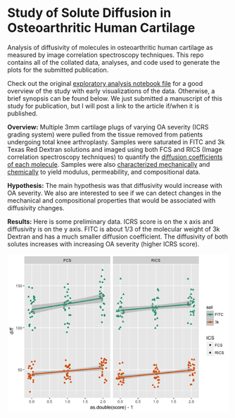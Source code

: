 # Study of Solute Diffusion in Osteoarthritic Human Cartilage
Analysis of diffusivity of molecules in osteoarthritic human cartilage as measured by image correlation spectroscopy techniques.  This repo contains all of the collated data, analyses, and code used to generate the plots for the submitted publication.

Check out the original [exploratory analysis notebook file](https://github.com/beejee23/cartOAdiffhuman/blob/master/exploratory_analysis/exploratory_analysis.md) for a good overview of the study with early visualizations of the data.  Otherwise, a brief synopsis can be found below.  We just submitted a manuscript of this study for publication, but I will post a link to the article if/when it is published.

__Overview:__ Multiple 3mm cartilage plugs of varying OA severity (ICRS grading system) were pulled from the tissue removed from patients undergoing total knee arthroplasty.  Samples were saturated in FITC and 3k Texas Red Dextran solutions and imaged using both FCS and RICS (Image correlation spectroscopy techniques) to quantify the [diffusion coefficients of each molecule](https://link.springer.com/article/10.1007%2Fs10439-017-1869-6).  Samples were also [characterized mechanically](http://tribology.asmedigitalcollection.asme.org/article.aspx?articleid=2502350) and [chemically](https://www.ncbi.nlm.nih.gov/pubmed/15299214) to yield modulus, permeability, and compositional data.


__Hypothesis:__ The main hypothesis was that diffusivity would increase with OA severity.  We also are interested to see if we can detect changes in the mechanical and compositional properties that would be associated with diffusivity changes.

__Results:__
Here is some preliminary data.  ICRS score is on the x axis and diffusivity is on the y axis.  FITC is about 1/3 of the molecular weight of 3k Dextran and has a much smaller diffusion coefficient.  The diffusivity of both solutes increases with increasing OA severity (higher ICRS score).  

![picture](exploratory_analysis/exploratory_analysis_files/figure-html/unnamed-chunk-4-1.png)

